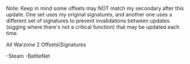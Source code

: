 # 

Note: Keep in mind some offsets may NOT match my secondary after this update. One set uses my original signatures, and another one uses a different set of signatures to prevent invalidations between updates. (sigging where there's not a critical function) that may be updated each time.

All Warzone 2 Offsets\Signatures

-Steam
-BattleNet
